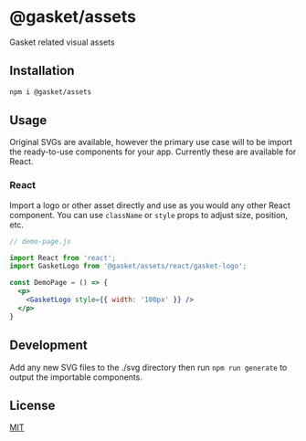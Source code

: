 # @gasket/assets

Gasket related visual assets

## Installation

```sh
npm i @gasket/assets
```

## Usage

Original SVGs are available, however the primary use case will to be import the
ready-to-use components for your app. Currently these are available for React.

### React

Import a logo or other asset directly and use as you would any other React
component. You can use `className` or `style` props to adjust size, position,
etc.

```jsx
// demo-page.js

import React from 'react';
import GasketLogo from '@gasket/assets/react/gasket-logo';

const DemoPage = () => {
  <p>
    <GasketLogo style={{ width: '100px' }} />
  </p>
}
```

## Development

Add any new SVG files to the ./svg directory then run `npm run generate` to
output the importable components.

## License

[MIT](./LICENSE.md)
